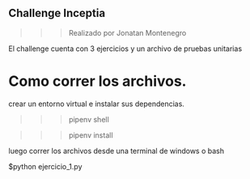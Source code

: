 ## Challenge Inceptia

>>> Realizado por Jonatan Montenegro

El challenge cuenta con 3 ejercicios y un archivo de pruebas unitarias

# Como correr los archivos.

crear un entorno virtual e instalar sus dependencias.
>>> pipenv shell

>>> pipenv install

luego correr los archivos desde una terminal de windows o bash

$python ejercicio_1.py